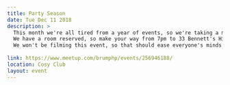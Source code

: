 ```yaml
---
title: Party Season
date: Tue Dec 11 2018
description: >
  This month we're all tired from a year of events, so we're taking a month off and raising a glass with brumJS at Cosy Club on Bennett's Hill!
  We have a room reserved, so make your way from 7pm to 33 Bennett's Hill for a buffet and drinks!
  We won't be filming this event, so that should ease everyone's minds!
  
link: https://www.meetup.com/brumphp/events/256946188/
location: Cosy Club
layout: event
---
```

